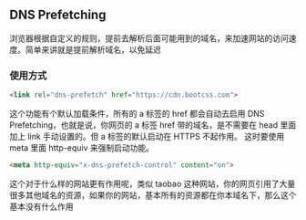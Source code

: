 ## DNS Prefetching

浏览器根据自定义的规则，提前去解析后面可能用到的域名，来加速网站的访问速度。简单来讲就是提前解析域名，以免延迟

### 使用方式

```HTML
<link rel="dns-prefetch" href="https://cdn.bootcss.com">
```

这个功能有个默认加载条件，所有的 a 标签的 href 都会自动去启用 DNS Prefetching，也就是说，你网页的 a 标签 href 带的域名，是不需要在 head 里面加上 link 手动设置的。但 a 标签的默认启动在 HTTPS 不起作用。
这时要使用 meta 里面 http-equiv 来强制启动功能。

```HTML
<meta http-equiv="x-dns-prefetch-control" content="on">
```

这个对于什么样的网站更有作用呢，类似 taobao 这种网站，你的网页引用了大量很多其他域名的资源，如果你的网站，基本所有的资源都在你本域名下，那么这个基本没有什么作用
